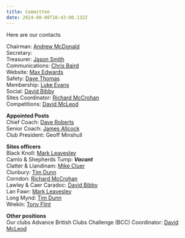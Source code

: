 ```yaml
---
title: Committee
date: 2024-08-08T16:43:00.132Z
---
```

H﻿ere are our contacts

Chairman: [Andrew McDonald](mailto:chairman@longmynd.org)\
Secretary: [](mailto:secretary@longmynd.org)\
Treasurer: [Jason Smith](mailto:treasurer@longmynd.org)\
Communications:  [Chris Baird](mailto:comms@longmynd.org)\
Website: [Max Edwards](mailto:web@longmynd.org)\
Safety: [Dave Thomas](mailto:safety@longmynd.org)\
Membership: [Luke Evans](mailto:membership@longmynd.org)\
Social: [David Bibby](mailto:social@longmynd.org)\
Sites Coordinator: [Richard McCrohan](mailto:sites@longmynd.org)\
Competitions: [David McLeod](mailto:comps@longmynd.org)

**Appointed Posts**\
Chief Coach: [Dave Roberts](mailto:coaching@longmynd.org)\
Senior Coach: [James Allcock](mailto:secretary@longmynd.org)\
Club President: Geoff Minshull

**Sites officers**\
Black Knoll: [Mark Leavesley](mailto:sites@longmynd.org)\
Camlo & Shepherds Tump: ***Vacant***\
Clatter & Llandinam: [Mike Cluer](mailto:sites@longmynd.org)\
Clunbury: [Tim Dunn](mailto:sites@longmynd.org)\
Corndon: [Richard McCrohan](mailto:sites@longmynd.org)[](mailto:sites@longmynd.org)\
Lawley & Caer Caradoc: [David Bibby](mailto:sites@longmynd.org)\
Lan Fawr: [Mark Leavesley](mailto:sites@longmynd.org)\
Long Mynd: [Tim Dunn](mailto:sites@longmynd.org)\
Wrekin: [Tony Flint](mailto:wrekin@longmynd.org)

**Other positions**\
Our clubs Advance British Clubs Challenge (BCC) Coordinator:  [David McLeod](mailto:comps@longmynd.org)[](mailto:comps@longmynd.org)